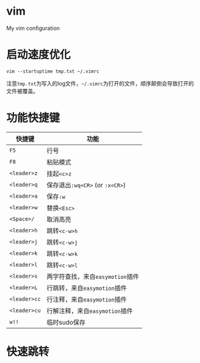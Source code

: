 # vim
My vim configuration
# 启动速度优化  
```vim
vim --startuptime tmp.txt ~/.vimrc  
```  
注意`tmp.txt`为写入的log文件，`~/.vimrc`为打开的文件，顺序颠倒会导致打开的文件被覆盖。  
# 功能快捷键   

| 快捷键   | 功能 
| ---------| ------------- |
| `F5`       | 行号  |
| `F8`       | 粘贴模式|  
|`<leader>z` | 挂起`<c>z`| 
|`<leader>q` | 保存退出`:wq<CR>` (or `:x<CR>`)| 
|`<leader>a` | 保存`:w`|
|`<leader>w` | 替换`<Esc>`|
|`<Space>/`  | 取消高亮|
|`<leader>h` | 跳转`<c-w>h`| 
|`<leader>j` | 跳转`<c-w>j`|
|`<leader>k` | 跳转`<c-w>k`|
|`<leader>l` | 跳转`<c-w>l`|
|`<leader>s` | 两字符查找，来自`easymotion`插件|
|`<leader>L` | 行跳转，来自`easymotion`插件|
|`<leader>cc`| 行注释，来自`easymotion`插件|
|`<leader>cu`| 行解注释，来自`easymotion`插件|
|`w!!`       | 临时sudo保存|

# 快速跳转
